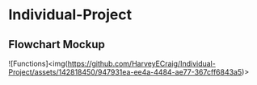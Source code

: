 # Individual-Project
## Flowchart Mockup
![Functions]<img(https://github.com/HarveyECraig/Individual-Project/assets/142818450/947931ea-ee4a-4484-ae77-367cff6843a5)>
